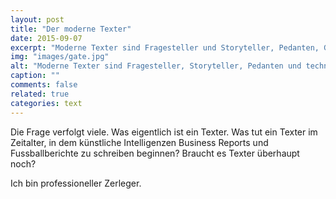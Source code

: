 ```yaml
---
layout: post
title: "Der moderne Texter"
date: 2015-09-07
excerpt: "Moderne Texter sind Fragesteller und Storyteller, Pedanten, Generalisten und technophile Reduktionisten."
img: "images/gate.jpg"
alt: "Moderne Texter sind Fragesteller, Storyteller, Pedanten und technophile Reduktionisten."
caption: ""
comments: false
related: true
categories: text
---
```


Die Frage verfolgt viele. Was eigentlich ist ein Texter. Was tut ein Texter im Zeitalter, in dem künstliche Intelligenzen Business Reports und Fussballberichte zu schreiben beginnen? Braucht es Texter überhaupt noch?

Ich bin professioneller Zerleger. 